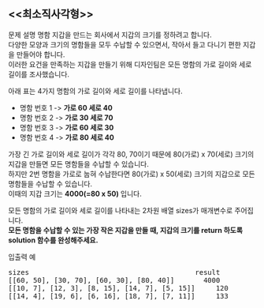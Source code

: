 <<최소직사각형>>
-----

문제 설명
명함 지갑을 만드는 회사에서 지갑의 크기를 정하려고 합니다.   
다양한 모양과 크기의 명함들을 모두 수납할 수 있으면서, 작아서 들고 다니기 편한 지갑을 만들어야 합니다.  
이러한 요건을 만족하는 지갑을 만들기 위해 디자인팀은 모든 명함의 가로 길이와 세로 길이를 조사했습니다.  
  
아래 표는 4가지 명함의 가로 길이와 세로 길이를 나타냅니다.  
- 명함 번호 1 -> **가로 60 세로 40**
- 명함 번호 2 -> **가로 30 세로 70**
- 명함 번호 3 -> **가로 60 세로 30**
- 명함 번호 4 -> **가로 80 세로 40**

가장 긴 가로 길이와 세로 길이가 각각 80, 70이기 때문에 80(가로) x 70(세로) 크기의 지갑을 만들면 모든 명함들을 수납할 수 있습니다.  
하지만 2번 명함을 가로로 눕혀 수납한다면 80(가로) x 50(세로) 크기의 지갑으로 모든 명함들을 수납할 수 있습니다.  
이때의 지갑 크기는 **4000(=80 x 50)** 입니다.

모든 명함의 가로 길이와 세로 길이를 나타내는 2차원 배열 sizes가 매개변수로 주어집니다.  
**모든 명함을 수납할 수 있는 가장 작은 지갑을 만들 때, 지갑의 크기를 return 하도록 solution 함수를 완성해주세요.**  

입출력 예  
<pre>
sizes	                                     result  
[[60, 50], [30, 70], [60, 30], [80, 40]]       4000  
[[10, 7], [12, 3], [8, 15], [14, 7], [5, 15]]     120  
[[14, 4], [19, 6], [6, 16], [18, 7], [7, 11]]     133  
</pre>
